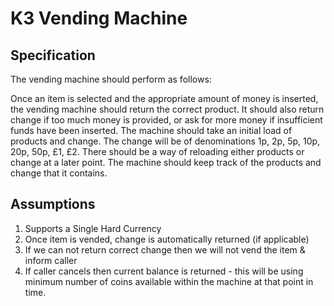 # K3 Vending Machine

## Specification

The vending machine should perform as follows:

Once an item is selected and the appropriate amount of money is inserted, the vending machine should return the correct product.
It should also return change if too much money is provided, or ask for more money if insufficient funds have been inserted.
The machine should take an initial load of products and change. The change will be of denominations 1p, 2p, 5p, 10p, 20p, 50p, £1, £2.
There should be a way of reloading either products or change at a later point.
The machine should keep track of the products and change that it contains.

## Assumptions

1. Supports a Single Hard Currency
2. Once item is vended, change is automatically returned (if applicable)
3. If we can not return correct change then we will not vend the item & inform caller
4. If caller cancels then current balance is returned - this will be using minimum number of coins available within the machine at that point in time.

